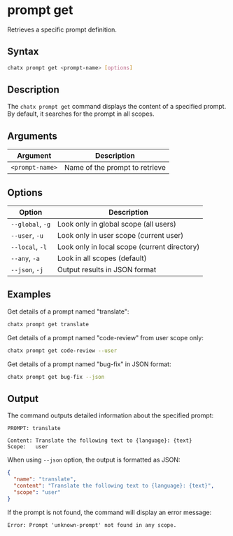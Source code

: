 # prompt get

Retrieves a specific prompt definition.

## Syntax

```bash
chatx prompt get <prompt-name> [options]
```

## Description

The `chatx prompt get` command displays the content of a specified prompt. By default, it searches for the prompt in all scopes.

## Arguments

| Argument | Description |
|----------|-------------|
| `<prompt-name>` | Name of the prompt to retrieve |

## Options

| Option | Description |
|--------|-------------|
| `--global`, `-g` | Look only in global scope (all users) |
| `--user`, `-u` | Look only in user scope (current user) |
| `--local`, `-l` | Look only in local scope (current directory) |
| `--any`, `-a` | Look in all scopes (default) |
| `--json`, `-j` | Output results in JSON format |

## Examples

Get details of a prompt named "translate":

```bash
chatx prompt get translate
```

Get details of a prompt named "code-review" from user scope only:

```bash
chatx prompt get code-review --user
```

Get details of a prompt named "bug-fix" in JSON format:

```bash
chatx prompt get bug-fix --json
```

## Output

The command outputs detailed information about the specified prompt:

```
PROMPT: translate

Content: Translate the following text to {language}: {text}
Scope:   user
```

When using `--json` option, the output is formatted as JSON:

```json
{
  "name": "translate",
  "content": "Translate the following text to {language}: {text}",
  "scope": "user"
}
```

If the prompt is not found, the command will display an error message:

```
Error: Prompt 'unknown-prompt' not found in any scope.
```